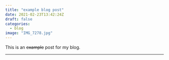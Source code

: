 ```yaml
---
title: "example blog post"
date: 2021-02-23T13:42:24Z
draft: false
categories:
  - blog
image: "IMG_7278.jpg"
---
```


This is an ~~example~~ post for my blog.

---